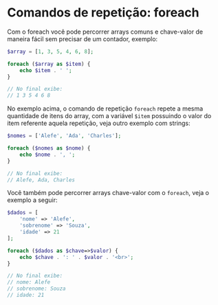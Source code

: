 # Comandos de repetição: foreach

Com o foreach você pode percorrer arrays comuns e chave-valor de maneira fácil sem precisar de um contador, exemplo:

```php
$array = [1, 3, 5, 4, 6, 8];

foreach ($array as $item) {
    echo $item . ' ';
}

// No final exibe:
// 1 3 5 4 6 8
```

No exemplo acima, o comando de repetição ```foreach``` repete a mesma quantidade de itens do array, com a variável ```$item``` possuindo o valor do item referente aquela repetição, veja outro exemplo com strings:

```php
$nomes = ['Alefe', 'Ada', 'Charles'];

foreach ($nomes as $nome) {
    echo $nome . ', ';
}

// No final exibe:
// Alefe, Ada, Charles
```

Você também pode percorrer arrays chave-valor com o ```foreach```, veja o exemplo a seguir:

```php
$dados = [
    'nome' => 'Alefe',
    'sobrenome' => 'Souza',
    'idade' => 21
];

foreach ($dados as $chave=>$valor) {
    echo $chave . ': ' . $valor . '<br>';
}

// No final exibe:
// nome: Alefe
// sobrenome: Souza
// idade: 21
```
